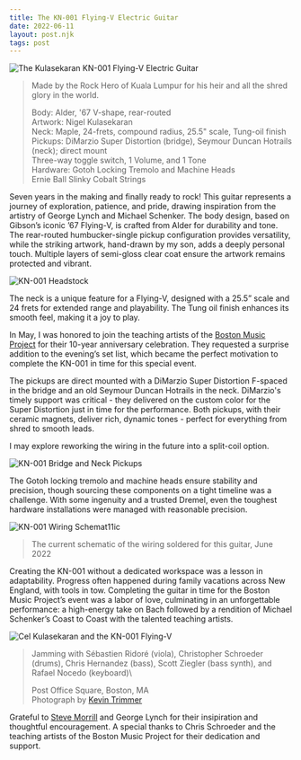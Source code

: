```yaml
---
title: The KN-001 Flying-V Electric Guitar
date: 2022-06-11
layout: post.njk
tags: post
---
```



![The Kulasekaran KN-001 Flying-V Electric Guitar](/assets/images/flying-v/kn-001-flying-v.png)
> Made by the Rock Hero of Kuala Lumpur for his heir and all the shred glory in the world.
>
> Body: Alder, '67 V-shape, rear-routed\
> Artwork: Nigel Kulasekaran\
> Neck: Maple, 24-frets, compound radius, 25.5" scale, Tung-oil finish\
> Pickups: DiMarzio Super Distortion (bridge), Seymour Duncan Hotrails (neck); direct mount\
> Three-way toggle switch, 1 Volume, and 1 Tone\
> Hardware: Gotoh Locking Tremolo and Machine Heads\
> Ernie Ball Slinky Cobalt Strings

Seven years in the making and finally ready to rock! This guitar represents a journey of exploration, patience, and pride, drawing inspiration from the artistry of George Lynch and Michael Schenker. The body design, based on Gibson’s iconic ’67 Flying-V, is crafted from Alder for durability and tone. The rear-routed humbucker-single pickup configuration provides versatility, while the striking artwork, hand-drawn by my son, adds a deeply personal touch. Multiple layers of semi-gloss clear coat ensure the artwork remains protected and vibrant.

![KN-001 Headstock](/assets/images/flying-v/kn-001-headstock.png)

The neck is a unique feature for a Flying-V, designed with a 25.5” scale and 24 frets for extended range and playability. The Tung oil finish enhances its smooth feel, making it a joy to play.

In May, I was honored to join the teaching artists of the [Boston Music Project][1] for their 10-year anniversary celebration. They requested a surprise addition to the evening’s set list, which became the perfect motivation to complete the KN-001 in time for this special event.

The pickups are direct mounted with a DiMarzio Super Distortion F-spaced in the bridge and an old Seymour Duncan Hotrails in the neck. DiMarzio's timely support was critical - they delivered on the custom color for the Super Distortion just in time for the performance. Both pickups, with their ceramic magnets, deliver rich, dynamic tones - perfect for everything from shred to smooth leads. 

I may explore reworking the wiring in the future into a split-coil option.

![KN-001 Bridge and Neck Pickups](/assets/images/flying-v/kn-001-pickups.png)

The Gotoh locking tremolo and machine heads ensure stability and precision, though sourcing these components on a tight timeline was a challenge. With some ingenuity and a trusted Dremel, even the toughest hardware installations were managed with reasonable precision.

![KN-001 Wiring Schemat11ic](/assets/images/flying-v/kn-001-schematic.png)
> The current schematic of the wiring soldered for this guitar, June 2022

Creating the KN-001 without a dedicated workspace was a lesson in adaptability. Progress often happened during family vacations across New England, with tools in tow. Completing the guitar in time for the Boston Music Project’s event was a labor of love, culminating in an unforgettable performance: a high-energy take on Bach followed by a rendition of Michael Schenker’s Coast to Coast with the talented teaching artists.

![Cel Kulasekaran and the KN-001 Flying-V](/assets/images/flying-v/cel-kulasekaran-boston-music-project.png)

> Jamming with S&#233;bastien Ridor&#233; (viola), Christopher Schroeder (drums), Chris Hernandez (bass), Scott Ziegler (bass synth), and Rafael Nocedo (keyboard)\
> 
> Post Office Square, Boston, MA\
> Photograph by [Kevin Trimmer][2]

Grateful to [Steve Morrill][3] and George Lynch for their insipiration and thoughtful encouragement. A special thanks to Chris Schroeder and the teaching artists of the Boston Music Project for their dedication and support.

[1]: https://www.bostonmusicproject.org
[2]: https://www.kevintrimmerphoto.com
[3]: https://stevemorrillguitarrepair.com